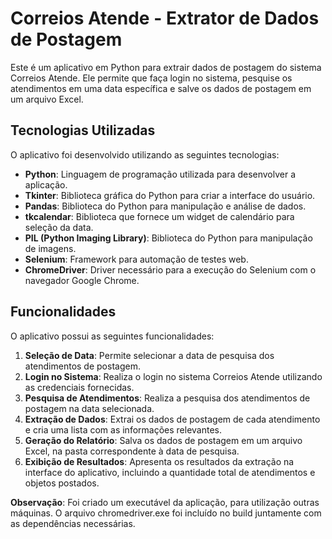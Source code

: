 # Correios Atende - Extrator de Dados de Postagem

Este é um aplicativo em Python para extrair dados de postagem do sistema Correios Atende. Ele permite que faça login no sistema, pesquise os atendimentos em uma data específica e salve os dados de postagem em um arquivo Excel.

## Tecnologias Utilizadas

O aplicativo foi desenvolvido utilizando as seguintes tecnologias:

- **Python**: Linguagem de programação utilizada para desenvolver a aplicação.
- **Tkinter**: Biblioteca gráfica do Python para criar a interface do usuário.
- **Pandas**: Biblioteca do Python para manipulação e análise de dados.
- **tkcalendar**: Biblioteca que fornece um widget de calendário para seleção da data.
- **PIL (Python Imaging Library)**: Biblioteca do Python para manipulação de imagens.
- **Selenium**: Framework para automação de testes web.
- **ChromeDriver**: Driver necessário para a execução do Selenium com o navegador Google Chrome.

## Funcionalidades

O aplicativo possui as seguintes funcionalidades:

1. **Seleção de Data**: Permite selecionar a data de pesquisa dos atendimentos de postagem.
2. **Login no Sistema**: Realiza o login no sistema Correios Atende utilizando as credenciais fornecidas.
3. **Pesquisa de Atendimentos**: Realiza a pesquisa dos atendimentos de postagem na data selecionada.
4. **Extração de Dados**: Extrai os dados de postagem de cada atendimento e cria uma lista com as informações relevantes.
5. **Geração do Relatório**: Salva os dados de postagem em um arquivo Excel, na pasta correspondente à data de pesquisa.
6. **Exibição de Resultados**: Apresenta os resultados da extração na interface do aplicativo, incluindo a quantidade total de atendimentos e objetos postados.

**Observação**: Foi criado um executável da aplicação, para utilização outras máquinas. O arquivo chromedriver.exe foi incluído no build juntamente com as dependências necessárias.
